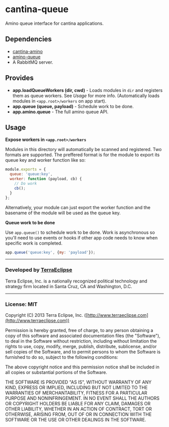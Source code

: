 cantina-queue
=============

Amino queue interface for cantina applications.

Dependencies
------------

- [cantina-amino](https://github.com/cantina/cantina-amino)
- [amino-queue](https://github.com/amino/amino-queue)
- A RabbitMQ server.

Provides
--------

- **app.loadQueueWorkers (dir, cwd)** - Loads modules in `dir` and registers them
  as queue workers. See *Usage* for more info. (Automatically loads modules in
  `<app.root>/workers` on app start).
- **app.queue (queue, payload)** - Schedule work to be done.
- **app.amino.queue** - The full amino queue API.

Usage
-----

**Expose workers in `<app.root>/workers`**

Modules in this directory will automatically be scanned and registered. Two
formats are supported. The preffered format is for the module to export its
queue key and worker function like so:

```js
module.exports = {
  queue: 'queue:key',
  worker: function (payload, cb) {
    // Do work
    cb();
  }
};
```

Alternatively, your module can just export the worker function and the
basename of the module will be used as the queue key.

**Queue work to be done**

Use `app.queue()` to schedule work to be done. Work is asynchronous so you'll
need to use events or hooks if other app code needs to know when specific
work is completed.

```js
app.queue('queue:key', {my: 'payload'});
```

- - -

### Developed by [TerraEclipse](https://github.com/TerraEclipse)

Terra Eclipse, Inc. is a nationally recognized political technology and
strategy firm located in Santa Cruz, CA and Washington, D.C.

- - -

### License: MIT
Copyright (C) 2013 Terra Eclipse, Inc. ([http://www.terraeclipse.com](http://www.terraeclipse.com))

Permission is hereby granted, free of charge, to any person obtaining a copy
of this software and associated documentation files (the &quot;Software&quot;), to deal
in the Software without restriction, including without limitation the rights
to use, copy, modify, merge, publish, distribute, sublicense, and/or sell
copies of the Software, and to permit persons to whom the Software is furnished
to do so, subject to the following conditions:

The above copyright notice and this permission notice shall be included in
all copies or substantial portions of the Software.

THE SOFTWARE IS PROVIDED &quot;AS IS&quot;, WITHOUT WARRANTY OF ANY KIND, EXPRESS OR
IMPLIED, INCLUDING BUT NOT LIMITED TO THE WARRANTIES OF MERCHANTABILITY,
FITNESS FOR A PARTICULAR PURPOSE AND NONINFRINGEMENT. IN NO EVENT SHALL THE
AUTHORS OR COPYRIGHT HOLDERS BE LIABLE FOR ANY CLAIM, DAMAGES OR OTHER
LIABILITY, WHETHER IN AN ACTION OF CONTRACT, TORT OR OTHERWISE, ARISING FROM,
OUT OF OR IN CONNECTION WITH THE SOFTWARE OR THE USE OR OTHER DEALINGS IN THE
SOFTWARE.
